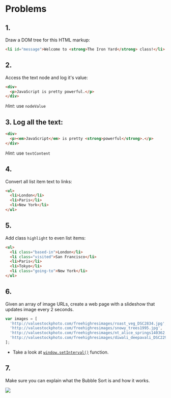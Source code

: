 # Problems

## 1.

Draw a DOM tree for this HTML markup:

```html
<li id="message">Welcome to <strong>The Iron Yard</strong> class!</li>
```

## 2.

Access the text node and log it's value:

```html
<div>
  <p>JavaScript is pretty powerful.</p>
</div>
```

_Hint_: use `nodeValue`

## 3. Log all the text:

```html
<div>
  <p><em>JavaScript</em> is pretty <strong>powerful</strong>.</p>
</div>
```

_Hint_: use `textContent`

## 4.

Convert all list item text to links:

```html
<ul>
  <li>London</li>
  <li>Paris</li>
  <li>New York</li>
</ul>
```

## 5.

Add class `highlight` to even list items:

```html
<ul>
  <li class="based-in">London</li>
  <li class="visited">San Francisco</li>
  <li>Paris</li>
  <li>Tokyo</li>
  <li class="going-to">New York</li>
</ul>
```

## 6.

Given an array of image URLs, create a web page with a slideshow that updates image every 2 seconds.

```js
var images = [
  'http://valuestockphoto.com/freehighresimages/roast_veg_DSC2834.jpg',
  'http://valuestockphoto.com/freehighresimages/snowy_trees1995.jpg',
  'http://valuestockphoto.com/freehighresimages/nt_alice_springs140362.jpg',
  'http://valuestockphoto.com/freehighresimages/diwali_deepavali_DSC2292.jpg'
];
```

+ Take a look at [`window.setInterval()`](https://developer.mozilla.org/en-US/docs/Web/API/WindowTimers/setInterval) function.

## 7.

Make sure you can explain what the Bubble Sort is and how it works.

![](http://cdn3.whatculture.com/wp-content/uploads/2014/02/ace-ventura-pet-detective-jim-carrey-chewing-gum.gif)